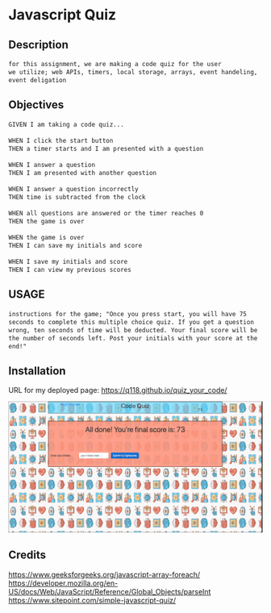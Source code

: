 # Javascript Quiz 

## Description 
    for this assignment, we are making a code quiz for the user
    we utilize; web APIs, timers, local storage, arrays, event handeling, event deligation

## Objectives
    GIVEN I am taking a code quiz...

    WHEN I click the start button   
    THEN a timer starts and I am presented with a question

    WHEN I answer a question
    THEN I am presented with another question

    WHEN I answer a question incorrectly
    THEN time is subtracted from the clock

    WHEN all questions are answered or the timer reaches 0
    THEN the game is over

    WHEN the game is over
    THEN I can save my initials and score

    WHEN I save my initials and score
    THEN I can view my previous scores

## USAGE
    instructions for the game; "Once you press start, you will have 75 seconds to complete this multiple choice quiz. If you get a question wrong, ten seconds of time will be deducted. Your final score will be the number of seconds left. Post your initials with your score at the end!"

## Installation 
URL for my deployed page: https://q118.github.io/quiz_your_code/

![](https://github.com/Q118/quiz_your_code/blob/master/Assets/screenshot.png)



## Credits
https://www.geeksforgeeks.org/javascript-array-foreach/
https://developer.mozilla.org/en-US/docs/Web/JavaScript/Reference/Global_Objects/parseInt
https://www.sitepoint.com/simple-javascript-quiz/